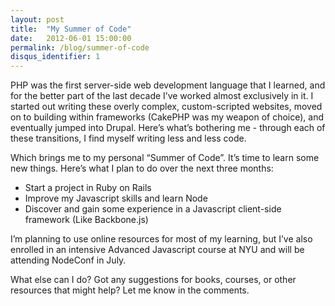 ```yaml
---
layout: post
title:  "My Summer of Code"
date:   2012-06-01 15:00:00
permalink: /blog/summer-of-code
disqus_identifier: 1
---
```


PHP was the first server-side web development language that I learned, and for the better part of the last decade I’ve worked almost exclusively in it. I started out writing these overly complex, custom-scripted websites, moved on to building within frameworks (CakePHP was my weapon of choice), and eventually jumped into Drupal. Here’s what’s bothering me - through each of these transitions, I find myself writing less and less code.

Which brings me to my personal “Summer of Code”. It’s time to learn some new things. Here’s what I plan to do over the next three months:

* Start a project in Ruby on Rails
* Improve my Javascript skills and learn Node
* Discover and gain some experience in a Javascript client-side framework (Like Backbone.js)

I’m planning to use online resources for most of my learning, but I’ve also enrolled in an intensive Advanced Javascript course at NYU and will be attending NodeConf in July.

What else can I do? Got any suggestions for books, courses, or other resources that might help? Let me know in the comments.
